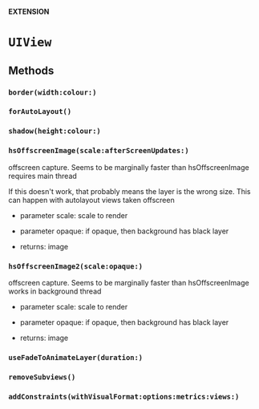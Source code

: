 **EXTENSION**

# `UIView`

## Methods
### `border(width:colour:)`

### `forAutoLayout()`

### `shadow(height:colour:)`

### `hsOffscreenImage(scale:afterScreenUpdates:)`

offscreen capture. Seems to be marginally faster than hsOffscreenImage
requires main thread

If this doesn't work, that probably means the layer is the wrong size.
This can happen with autolayout views taken offscreen

- parameter scale:  scale to render
- parameter opaque: if opaque, then background has black layer

- returns: image

### `hsOffscreenImage2(scale:opaque:)`

offscreen capture. Seems to be marginally faster than hsOffscreenImage
works in background thread

- parameter scale:  scale to render
- parameter opaque: if opaque, then background has black layer

- returns: image

### `useFadeToAnimateLayer(duration:)`

### `removeSubviews()`

### `addConstraints(withVisualFormat:options:metrics:views:)`
